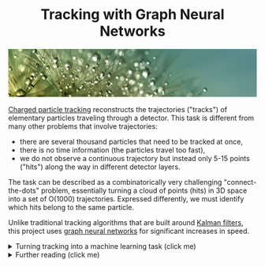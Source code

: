 <div align="center">

# Tracking with Graph Neural Networks
![](profile/assets/banner.jpg)

</div>

[Charged particle tracking][tracking-wiki] reconstructs the trajectories ("tracks") of elementary particles traveling through a detector.
This task is different from many other problems that involve trajectories:

* there are several thousand particles that need to be tracked at once,
* there is no time information (the particles travel too fast),
* we do not observe a continuous trajectory but instead only 5-15 points ("hits") along the way in different detector layers.

The task can be described as a combinatorically very challenging "connect-the-dots" problem, essentially turning a cloud of points (hits) in 3D space into a set of O(1000) trajectories.
Expressed differently, we must identify which hits belong to the same particle.

Unlike traditional tracking algorithms that are built around [Kalman filters][kalman], this project uses [graph neural networks][gnn-wiki] for significant increases in speed.

<details>
  <summary>Turning tracking into a machine learning task (click me)</summary>

  A conceptually simple way to turn tracking into a machine learning task is to create a fully connected graph of all points and then train an edge classifier to reject any edge that doesn't connect points that belong to the same particle.
  In this way, only the individual trajectories remain as components of the initial fully connected graph.
  In this project, we instead explore the idea of *object condensation*, where a GNN maps all hits to a latent space, learning to place hits from the same track close to each other, such that trivial clustering can recover the hits belonging to the same tracks.

</details>

<details>
  <summary>Further reading (click me)</summary>

  * [recording of overview talk that introduces the object condensation idea](https://www.youtube.com/watch?v=HBgpOh_mW0o)
  * [tutorial notebooks][tutorials]
  * [main code][main]
  * [hyperparameter optimization package][hpo]
  * [onboarding reading list](https://github.com/gnn-tracking/gnn_tracking/wiki/Onboarding-reading-list)

</details>

[tracking-wiki]: https://en.wikipedia.org/wiki/Tracking_(particle_physics)
[tutorials]: https://github.com/gnn-tracking/tutorials
[main]: https://github.com/gnn-tracking/gnn_tracking
[hpo]: https://github.com/gnn-tracking/hyperparameter_optimization
[kalman]: https://en.wikipedia.org/wiki/Kalman_filter
[gnn-wiki]: https://en.wikipedia.org/wiki/Graph_neural_network
